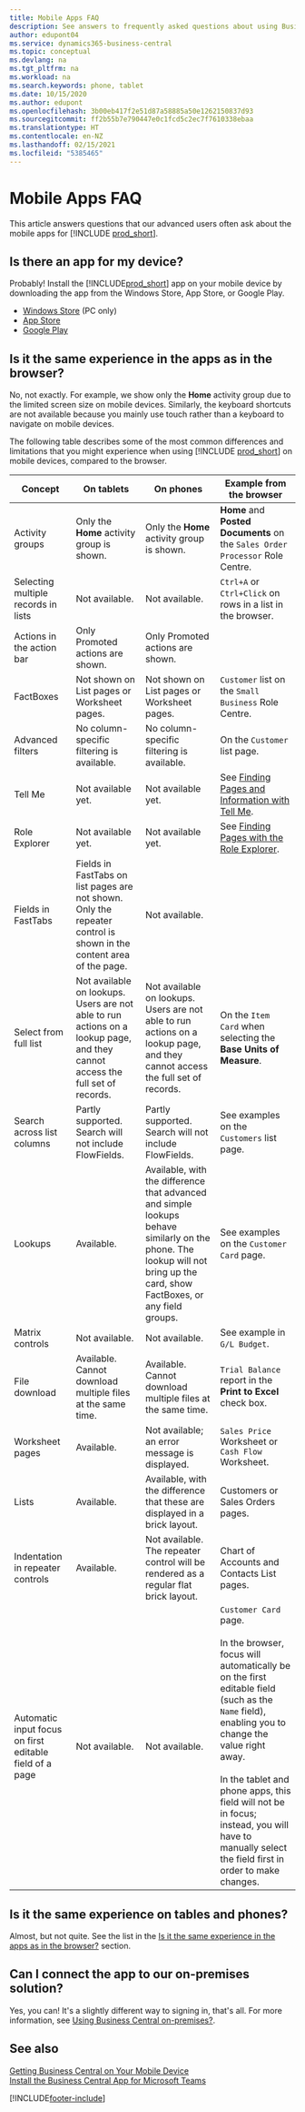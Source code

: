 ```yaml
---
title: Mobile Apps FAQ
description: See answers to frequently asked questions about using Business Central on your phone or tablet.
author: edupont04
ms.service: dynamics365-business-central
ms.topic: conceptual
ms.devlang: na
ms.tgt_pltfrm: na
ms.workload: na
ms.search.keywords: phone, tablet
ms.date: 10/15/2020
ms.author: edupont
ms.openlocfilehash: 3b00eb417f2e51d87a58885a50e1262150837d93
ms.sourcegitcommit: ff2b55b7e790447e0c1fcd5c2ec7f7610338ebaa
ms.translationtype: HT
ms.contentlocale: en-NZ
ms.lasthandoff: 02/15/2021
ms.locfileid: "5385465"
---
```

# <a name="mobile-apps-faq"></a>Mobile Apps FAQ

This article answers questions that our advanced users often ask about the mobile apps for [!INCLUDE [prod_short](includes/prod_short.md)].  

## <a name="is-there-an-app-for-my-device"></a>Is there an app for my device?

Probably! Install the [!INCLUDE[prod_short](includes/prod_short.md)] app on your mobile device by downloading the app from the Windows Store, App Store, or Google Play.

- [Windows Store](https://go.microsoft.com/fwlink/?LinkId=734848) (PC only)
- [App Store](https://go.microsoft.com/fwlink/?LinkId=734847)
- [Google Play](https://go.microsoft.com/fwlink/?LinkId=734849)

## <a name="is-it-the-same-experience-in-the-apps-as-in-the-browser"></a>Is it the same experience in the apps as in the browser?

No, not exactly. For example, we show only the **Home** activity group due to the limited screen size on mobile devices. Similarly, the keyboard shortcuts are not available because you mainly use touch rather than a keyboard to navigate on mobile devices.

The following table describes some of the most common differences and limitations that you might experience when using [!INCLUDE [prod_short](includes/prod_short.md)] on mobile devices, compared to the browser.

| Concept | On tablets | On phones | Example from the browser |
|--|--|--|--|
| Activity groups | Only the **Home** activity group is shown. | Only the **Home** activity group is shown. | **Home** and **Posted Documents** on the `Sales Order Processor` Role Centre. |  |
| Selecting multiple records in lists | Not available. | Not available. | `Ctrl+A` or `Ctrl+Click` on rows in a list in the browser. |
| Actions in the action bar | Only Promoted actions are shown. | Only Promoted actions are shown. |  |
| FactBoxes | Not shown on List pages or Worksheet pages. | Not shown on List pages or Worksheet pages. | `Customer` list on the `Small Business` Role Centre. |
| Advanced filters | No column-specific filtering is available. | No column-specific filtering is available. | On the `Customer` list page. |
| Tell Me | Not available yet. | Not available yet. | See [Finding Pages and Information with Tell Me](ui-search.md). |  |
| Role Explorer | Not available yet. | Not available yet. | See [Finding Pages with the Role Explorer](ui-role-explorer.md). |
| Fields in FastTabs | Fields in FastTabs on list pages are not shown. Only the repeater control is shown in the content area of the page. | Not available. |  |
| Select from full list | Not available on lookups. Users are not able to run actions on a lookup page, and they cannot access the full set of records. | Not available on lookups. Users are not able to run actions on a lookup page, and they cannot access the full set of records. | On the `Item Card` when selecting the **Base Units of Measure**. |
| Search across list columns | Partly supported. Search will not include FlowFields. | Partly supported. Search will not include FlowFields. | See examples on the `Customers` list page. |
| Lookups | Available. | Available, with the difference that advanced and simple lookups behave similarly on the phone. The lookup will not bring up the card, show FactBoxes, or any field groups. | See examples on the `Customer Card` page. |
| Matrix controls | Not available. | Not available. | See example in `G/L Budget`. |
| File download | Available. Cannot download multiple files at the same time. | Available. Cannot download multiple files at the same time. | `Trial Balance` report in the **Print to Excel** check box. |
| Worksheet pages | Available. | Not available; an error message is displayed. | `Sales Price` Worksheet or `Cash Flow` Worksheet. |
| Lists | Available. | Available, with the difference that these are displayed in a brick layout. | Customers or Sales Orders pages. |
| Indentation in repeater controls | Available. | Not available. The repeater control will be rendered as a regular flat brick layout. | Chart of Accounts and Contacts List pages. |
| Automatic input focus on first editable field of a page | Not available. | Not available. | `Customer Card` page.<BR /><BR />In the browser, focus will automatically be on the first editable field (such as the `Name` field), enabling you to change the value right away.<BR /><BR />In the tablet and phone apps, this field will not be in focus; instead, you will have to manually select the field first in order to make changes.|

## <a name="is-it-the-same-experience-on-tables-and-phones"></a>Is it the same experience on tables and phones?

Almost, but not quite. See the list in the [Is it the same experience in the apps as in the browser?](#is-it-the-same-experience-in-the-apps-as-in-the-browser) section.  

## <a name="can-i-connect-the-app-to-our-on-premises-solution"></a>Can I connect the app to our on-premises solution?

Yes, you can! It's a slightly different way to signing in, that's all. For more information, see [Using Business Central on-premises?](install-mobile-app.md#using-business-central-on-premises).  

## <a name="see-also"></a>See also

[Getting Business Central on Your Mobile Device](install-mobile-app.md)  
[Install the Business Central App for Microsoft Teams](across-install-app-for-teams.md)  


[!INCLUDE[footer-include](includes/footer-banner.md)]